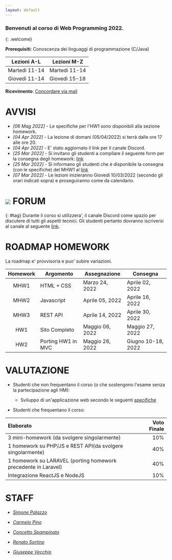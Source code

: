 ```yaml
---
layout: default
---
```


### Benvenuti al corso di Web Programming 2022.
{: .welcome} 

**Prerequisiti**: Conoscenza dei linguaggi di programmazione (C/Java)  

| Lezioni A-L     | Lezioni M-Z   |
| :----------:    | --------------|
| Martedì 11-14    | Martedì 11-14  |
| Giovedì 11-14    | Giovedì 15-18  |

**Ricevimento**: [Concordare via mail](#staff) 


# AVVISI
- *[06 Mag 2022]* - Le specifiche per l'HW1 sono disponibili alla sezione homework.
- *[04 Apr 2022]* - La lezione di domani (05/04/2022) si terrà dalle ore 17 alle ore 20.
- *[04 Apr 2022]* - E' stato aggiornato il link per il canale Discord.
- *[25 Mar 2022]* - Si invitano gli studenti a compilare il seguente form per la consegna degli homework: [link](https://forms.gle/ZggUdJACy4sDSexAA)
- *[25 Mar 2022]* - Si informano gli studenti che è disponibile la consegna (con le specifiche) del MHW1 al [link](https://perceivelab.github.io/web-programming-course/mhw1)
- *[07 Mar 2022]* - Le lezioni inizieranno Giovedì 10/03/2022 (secondo gli orari indicati sopra) e proseguiranno come da calendario.




# ![](https://img.shields.io/badge/-7289DA?style=flat&logo=discord&logoColor=white) FORUM 
{: #tag}
Durante il corso si utilizzera', il canale Discord come spazio per discutere di tutti gli aspetti tecnici. Gli studenti pertanto dovranno iscriversi al canale al seguente [link](https://discord.gg/TjNDXYc5).


# ROADMAP HOMEWORK
La roadmap e' provvisoria e puo' subire variazioni.

| Homework | Argomento          | Assegnazione    | Consegna           |
| :-------:| ------------------ | --------------- | -------            |
| MHW1     | HTML + CSS         | Marzo 24, 2022  | Aprile 02, 2022    |
| MHW2     | Javascript         | Aprile 05, 2022 | Aprile 16, 2022    |
| MHW3     | REST API           | Aprile 14, 2022 | Aprile 30, 2022    |
| HW1      | Sito Completo      | Maggio 06, 2022 | Maggio 27, 2022    |
| HW2      | Porting HW1 in MVC | Maggio 26, 2022 | Giugno 10-18, 2022 |

# VALUTAZIONE

- Studenti che non frequentano il corso (o che sostengono l'esame senza la partecipazione agli HM):

  - Sviluppo di un'applicazione web secondo le seguenti [specifiche](https://drive.google.com/file/d/108HxBicJ0u5Dils_82hDVs94bTGHVvOI/view?usp=sharing)

- Studenti che frequentano il corso:

| Elaborato     | Voto Finale   |
| :--------     |    -------: |
| 3 mini-homework (da svolgere singolarmente) | 10% |
| 1 homework su PHP/JS e REST API(da svolgere singolarmente)    | 40%  |
| 1 homework su LARAVEL (porting homework precedente in Laravel) | 40% |
| Integrazione ReactJS e NodeJS | 10% |




# STAFF

- *[Simone Palazzo](mailto:palazzosim@dieei.unict.it)*

- *[Carmelo Pino](mailto:cpino@dieei.unict.it)*

- *[Concetto Spampinato](mailto:cspampin@dieei.unict.it)*

- *[Renato Sortino](mailto:renato.sortino@phd.unict.it)*

- *[Giuseppe Vecchio](mailto:giuseppe.vecchio@phd.unict.it)*


[404]: /web-programming-course/fallback
